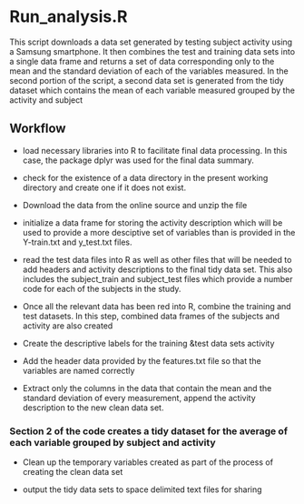 # Run_analysis.R

This script downloads a data set generated by testing subject activity using a Samsung smartphone. It then combines the test and training data sets into a single data frame and returns a set of data corresponding only to the mean and the standard deviation of each of the variables measured. In the second portion of the script, a second data set is generated from the tidy dataset which contains the mean of each variable measured grouped by the activity and subject

## Workflow

- load necessary libraries into R to facilitate final data processing. In this case, the package dplyr was used for the final data summary.

- check for the existence of a data directory in the present working directory and create one if it does not exist.

- Download the data from the online source and unzip the file

- initialize a data frame for storing the activity description which will be used to provide a more desciptive set of variables than is provided in the Y-train.txt and y_test.txt files.

- read the test data files into R as well as other files that will be needed to add headers and activity descriptions to the final tidy data set. This also includes the subject_train and subject_test files which provide a number code for each of the subjects in the study.

- Once all the relevant data has been red into R, combine the training and test datasets. In this step, combined data frames of the subjects and activity are also created

- Create the descriptive labels for the training &test data sets activity

- Add the header data provided by the features.txt file so that the variables are named correctly

- Extract only the columns in the data that contain the mean and the standard deviation of every measurement, append the activity description to the new clean data set.


### Section 2 of the code creates a tidy dataset for the average of each variable grouped by subject and activity

- Clean up the temporary variables created as part of the process of creating the clean data set

- output the tidy data sets to space delimited text files for sharing
